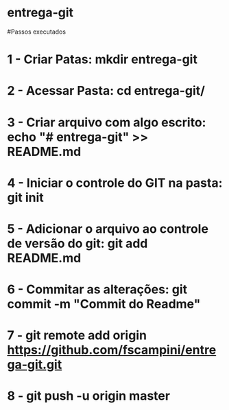 # entrega-git

#Passos executados
#
# 1 - Criar Patas: mkdir entrega-git
# 2 - Acessar Pasta: cd entrega-git/
# 3 - Criar arquivo com algo escrito: echo "# entrega-git" >> README.md
# 4 - Iniciar o controle do GIT na pasta: git init
# 5 - Adicionar o arquivo ao controle de versão do git: git add README.md
# 6 - Commitar as alterações: git commit -m "Commit do Readme"
# 7 - git remote add origin https://github.com/fscampini/entrega-git.git
# 8 - git push -u origin master

